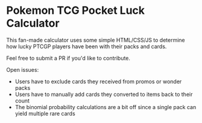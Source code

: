 # Pokemon TCG Pocket Luck Calculator

This fan-made calculator uses some simple HTML/CSS/JS to determine how lucky PTCGP players have been with their packs and cards.

Feel free to submit a PR if you'd like to contribute.

Open issues:
 - Users have to exclude cards they received from promos or wonder packs
 - Users have to manually add cards they converted to items back to their count
 - The binomial probability calculations are a bit off since a single pack can yield multiple rare cards
